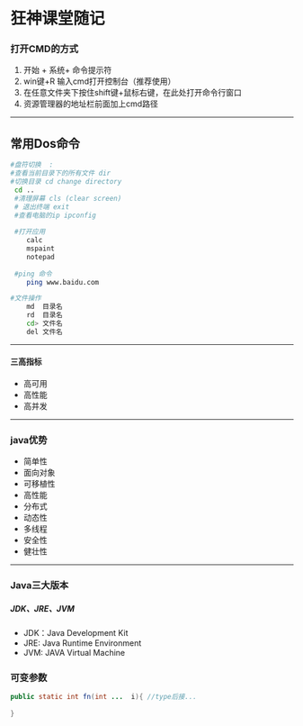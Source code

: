 # 狂神课堂随记



### 打开CMD的方式

1. 开始 + 系统+ 命令提示符
2. win键+R 输入cmd打开控制台（推荐使用）
3. 在任意文件夹下按住shift键+鼠标右键，在此处打开命令行窗口
4. 资源管理器的地址栏前面加上cmd路径

***

## 常用Dos命令

~~~bash
#盘符切换  :
#查看当前目录下的所有文件 dir
#切换目录 cd change directory 
 cd ..
 #清理屏幕 cls (clear screen)
 # 退出终端 exit
 #查看电脑的ip ipconfig
 
 #打开应用
 	calc
 	mspaint
 	notepad
 	
 #ping 命令
 	ping www.baidu.com

#文件操作
	md	目录名
	rd	目录名
	cd>	文件名
	del	文件名
~~~



***

#### 三高指标

- 高可用
- 高性能
- 高并发

***

### java优势

- 简单性
- 面向对象
- 可移植性
- 高性能
- 分布式
- 动态性
- 多线程
- 安全性
- 健壮性

***



### Java三大版本

[^ JavaSE]: 标准版（桌面程序，控制台开发）
[^ JavaME]: 嵌入式开发 （手机，家电）
[^ JavaEE]: E企业开发（web端，服务器开发）



##### JDK、JRE、JVM

- JDK：Java Development Kit
- JRE: Java Runtime Environment
- JVM: JAVA Virtual Machine



### 可变参数

~~~java
public static int fn(int ...  i){ //type后接... 
    
}
~~~





